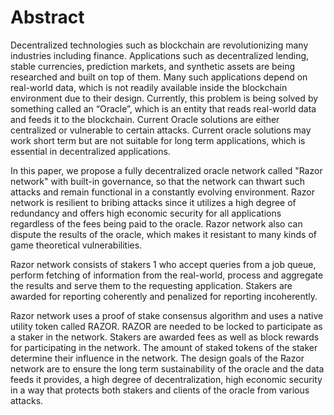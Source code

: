 # Abstract

Decentralized technologies such as blockchain are revolutionizing many industries
including finance. Applications such as decentralized lending, stable currencies, prediction
markets, and synthetic assets are being researched and built on top of them. Many such
applications depend on real-world data, which is not readily available inside the blockchain
environment due to their design. Currently, this problem is being solved by something called
an “Oracle”, which is an entity that reads real-world data and feeds it to the blockchain.
Current Oracle solutions are either centralized or vulnerable to certain attacks. Current
oracle solutions may work short term but are not suitable for long term applications, which is
essential in decentralized applications.

In this paper, we propose a fully decentralized oracle network called "Razor network"
with built-in governance, so that the network can thwart such attacks and remain functional
in a constantly evolving environment. Razor network is resilient to bribing attacks since it
utilizes a high degree of redundancy and offers high economic security for all applications
regardless of the fees being paid to the oracle. Razor network also can dispute the results of
the oracle, which makes it resistant to many kinds of game theoretical vulnerabilities.

Razor network consists of stakers 1 who accept queries from a job queue, perform
fetching of information from the real-world, process and aggregate the results and serve
them to the requesting application. Stakers are awarded for reporting coherently and
penalized for reporting incoherently.

Razor network uses a proof of stake consensus algorithm and uses a native utility
token called RAZOR. RAZOR are needed to be locked to participate as a staker in the
network. Stakers are awarded fees as well as block rewards for participating in the network.
The amount of staked tokens of the staker determine their influence in the network.
The design goals of the Razor network are to ensure the long term sustainability of
the oracle and the data feeds it provides, a high degree of decentralization, high economic
security in a way that protects both stakers and clients of the oracle from various attacks.